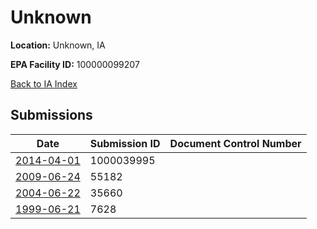 # Unknown

**Location:** Unknown, IA

**EPA Facility ID:** 100000099207

[Back to IA Index](../../index.md)

## Submissions

| Date | Submission ID | Document Control Number |
|------|--------------|-------------------------|
| [2014-04-01](submissions/1000039995.md) | 1000039995 |  |
| [2009-06-24](submissions/55182.md) | 55182 |  |
| [2004-06-22](submissions/35660.md) | 35660 |  |
| [1999-06-21](submissions/7628.md) | 7628 |  |
